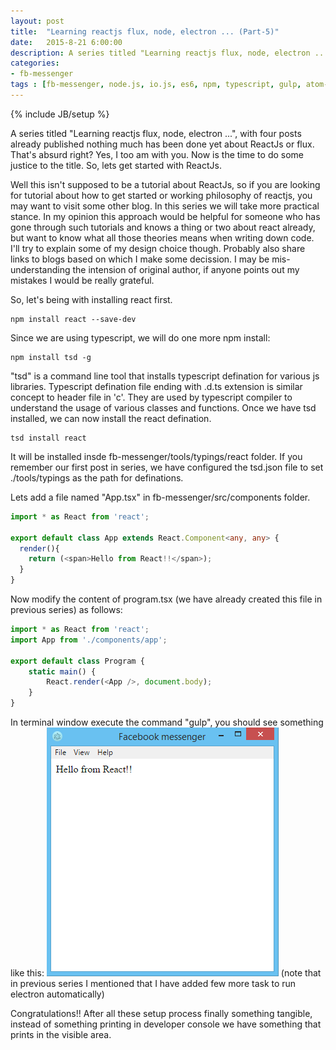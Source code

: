 ```yaml
---
layout: post
title:  "Learning reactjs flux, node, electron ... (Part-5)"
date:   2015-8-21 6:00:00
description: A series titled "Learning reactjs flux, node, electron ...", with four posts already published nothing much has been done yet about ReactJs or flux. That's abscurd right? Yes, I also can feel that. Now is the time to change this.
categories:
- fb-messenger
tags : [fb-messenger, node.js, io.js, es6, npm, typescript, gulp, atom-electron.]  
---
```

{% include JB/setup %}

A series titled "Learning reactjs flux, node, electron ...", with four posts already published nothing much has been done yet about ReactJs or flux. That's absurd right? Yes,
I too am with you. Now is the time to do some justice to the title. So, lets get started with ReactJs.

Well this isn't supposed to be a tutorial about ReactJs, so if you are looking for tutorial about how to get started or working philosophy of reactjs, you may want to visit some
other blog. In this series we will take more practical stance. In my opinion this approach would be helpful for someone who has gone through such tutorials and knows a thing or 
two about react already, but want to know what all those theories means when writing down code. I'll try to explain some of my design choice though. Probably also share links to 
blogs based on which I make some decission. I may be mis-understanding the intension of original author, if anyone points out my mistakes I would be really grateful.

So, let's being with installing react first.

```
npm install react --save-dev
```

Since we are using typescript, we will do one more npm install:

```
npm install tsd -g
```

"tsd" is a command line tool that installs typescript defination for various js libraries. Typescript defination file ending with .d.ts extension is similar concept to header 
file in 'c'. They are used by typescript compiler to understand the usage of various classes and functions. Once we have tsd installed, we can now install the react defination.

```
tsd install react
```

It will be installed insde fb-messenger/tools/typings/react folder. If you remember our first post in series, we have configured the tsd.json file to set ./tools/typings as the
path for definations.

Lets add a file named "App.tsx" in fb-messenger/src/components folder.

```ts
import * as React from 'react';

export default class App extends React.Component<any, any> {
  render(){
    return (<span>Hello from React!!</span>);
  }
}
```
Now modify the content of program.tsx (we have already created this file in previous series) as follows:

```ts
import * as React from 'react';
import App from './components/app';

export default class Program {
    static main() {
        React.render(<App />, document.body);
    }
}
```

In terminal window execute the command "gulp", you should see something like this:
<img src="/assets/posts/fb-messenger-5/1.png" alt="Hello from React window" />
(note that in previous series I mentioned that I have added few more task to run electron automatically)

Congratulations!! After all these setup process finally something tangible, instead of something printing in developer console we have something that prints in the visible area.